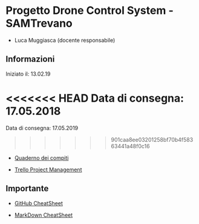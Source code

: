 # Progetto Drone Control System - SAMTrevano

- Luca Muggiasca (docente responsabile)

## Informazioni

Iniziato il: 13.02.19

<<<<<<< HEAD
Data di consegna: 17.05.2018
=======
Data di consegna: 17.05.2019
>>>>>>> 901caa8ee03201258bf70b4f58363441a48f0c16

- [Quaderno dei compiti](Documentazione/Extra/muggiasca_qdc_pilotaggioDrone.pdf)

- [Trello Project Management](https://trello.com/b/tc1QgVuj/dronecontrolsystem)

## Importante

- [GitHub CheatSheet](Guide/github-cheatsheet.pdf)

- [MarkDown CheatSheet](Guide/markdownCheatSheet.md)